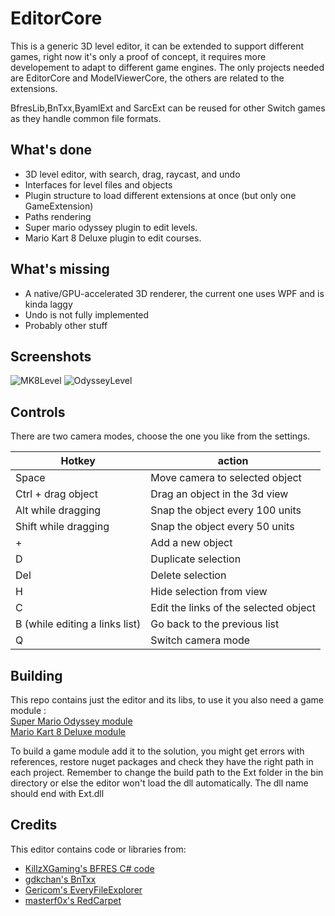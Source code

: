 # EditorCore
This is a generic 3D level editor, it can be extended to support different games, right now it's only
a proof of concept, it requires more developement to adapt to different game engines.
The only projects needed are EditorCore and ModelViewerCore, the others are related to the extensions.

BfresLib,BnTxx,ByamlExt and SarcExt can be reused for other Switch games as they handle common file formats.

## What's done
  - 3D level editor, with search, drag, raycast, and undo
  - Interfaces for level files and objects
  - Plugin structure to load different extensions at once (but only one GameExtension)
  - Paths rendering
  - Super mario odyssey plugin to edit levels.
  - Mario Kart 8 Deluxe plugin to edit courses.

## What's missing
  - A native/GPU-accelerated 3D renderer, the current one uses WPF and is kinda laggy
  - Undo is not fully implemented
  - Probably other stuff
  
## Screenshots

![MK8Level](http://i66.tinypic.com/m8h2lc.jpg)
![OdysseyLevel](http://i64.tinypic.com/24fy9a0.jpg)

## Controls
There are two camera modes, choose the one you like from the settings.

Hotkey | action
|---|---|
Space | Move camera to selected object
Ctrl + drag object | Drag an object in the 3d view
Alt while dragging | Snap the object every 100 units
Shift while dragging | Snap the object every 50 units
\+ | Add a new object
D | Duplicate selection
Del | Delete selection
H | Hide selection from view
C | Edit the links of the selected object
B (while editing a links list) | Go back to the previous list
Q | Switch camera mode

## Building
This repo contains just the editor and its libs, to use it you also need a game module : \
[Super Mario Odyssey module](https://github.com/exelix11/OdysseyEditor) \
[Mario Kart 8 Deluxe module](https://github.com/exelix11/MK8DEditor)

To build a game module add it to the solution, you might get errors with references, restore nuget packages and check they have the right path in each project.
Remember to change the build path to the Ext folder in the bin directory or else the editor won't load the dll automatically. The dll name should end with Ext.dll 

## Credits
This editor contains code or libraries from:
- [KillzXGaming's BFRES C# code ](https://github.com/KillzXGaming/Smash-Forge)
- [gdkchan's BnTxx ](https://github.com/gdkchan/BnTxx)
- [Gericom's EveryFileExplorer](https://github.com/Gericom/EveryFileExplorer)
- [masterf0x's RedCarpet](https://github.com/masterf0x/RedCarpet)
